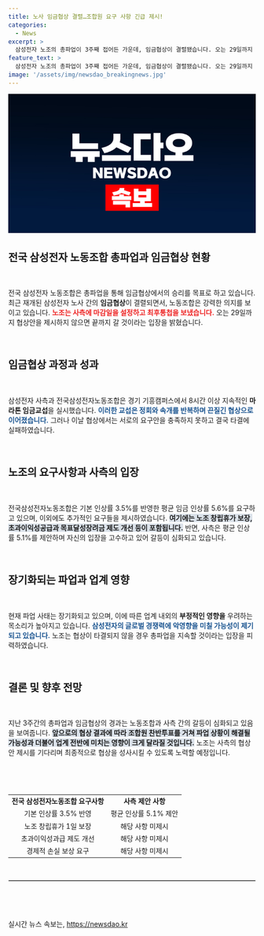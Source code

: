 ```yaml
---
title: 노사 임금협상 결렬…조합원 요구 사항 긴급 제시!
categories:
  - News
excerpt: >
  삼성전자 노조의 총파업이 3주째 접어든 가운데, 임금협상이 결렬됐습니다. 오는 29일까지 사측의 협상안을 요구하며 강경한 태도를 유지한 노조의 향후 행보에 업계 이목이 집중되고 있습니다.
feature_text: >
  삼성전자 노조의 총파업이 3주째 접어든 가운데, 임금협상이 결렬됐습니다. 오는 29일까지 사측의 협상안을 요구하며 강경한 태도를 유지한 노조의 향후 행보에 업계 이목이 집중되고 있습니다.
image: '/assets/img/newsdao_breakingnews.jpg'
---
```


<p><img src="/assets/img/newsdao_breakingnews.jpg" alt="cryptoinkorea 속보" /></p>

<h2 data-ke-size="size26">전국 삼성전자 노동조합 총파업과 임금협상 현황</h2>

<p data-ke-size="size16">&nbsp;</p>

<p>전국 삼성전자 노동조합은 총파업을 통해 임금협상에서의 승리를 목표로 하고 있습니다. 최근 재개된 삼성전자 노사 간의 <strong>임금협상</strong>이 결렬되면서, 노동조합은 강력한 의지를 보이고 있습니다. <b><span style="color: #ee2323;">노조는 사측에 마감일을 설정하고 최후통첩을 보냈습니다.</span></b> 오는 29일까지 협상안을 제시하지 않으면 끝까지 갈 것이라는 입장을 밝혔습니다.</p>

<p><br></p>

<h2 data-ke-size="size26">임금협상 과정과 성과</h2>

<p data-ke-size="size16">&nbsp;</p>

<p>삼성전자 사측과 전국삼성전자노동조합은 경기 기흥캠퍼스에서 8시간 이상 지속적인 <strong>마라톤 임금교섭</strong>을 실시했습니다. <b><span style="color: #1a5490;">이러한 교섭은 정회와 속개를 반복하며 끈질긴 협상으로 이어졌습니다.</span></b> 그러나 이날 협상에서는 서로의 요구안을 충족하지 못하고 결국 타결에 실패하였습니다.</p>

<p><br></p>

<h2 data-ke-size="size26">노조의 요구사항과 사측의 입장</h2>

<p data-ke-size="size16">&nbsp;</p>

<p>전국삼성전자노동조합은 기본 인상률 3.5%를 반영한 평균 임금 인상률 5.6%를 요구하고 있으며, 이외에도 추가적인 요구들을 제시하였습니다. <b><span style="background-color: #21538527;">여기에는 노조 창립휴가 보장, 초과이익성공급과 목표달성장려금 제도 개선 등이 포함됩니다.</span></b> 반면, 사측은 평균 인상률 5.1%를 제안하며 자신의 입장을 고수하고 있어 갈등이 심화되고 있습니다.</p>

<p><br></p>

<h2 data-ke-size="size26">장기화되는 파업과 업계 영향</h2>

<p data-ke-size="size16">&nbsp;</p>

<p>현재 파업 사태는 장기화되고 있으며, 이에 따른 업계 내외의 <strong>부정적인 영향을</strong> 우려하는 목소리가 높아지고 있습니다. <b><span style="color: #1a5490;">삼성전자의 글로벌 경쟁력에 악영향을 미칠 가능성이 제기되고 있습니다.</span></b> 노조는 협상이 타결되지 않을 경우 총파업을 지속할 것이라는 입장을 피력하였습니다.</p>

<p><br></p>

<h2 data-ke-size="size26">결론 및 향후 전망</h2>

<p data-ke-size="size16">&nbsp;</p>

<p>지난 3주간의 총파업과 임금협상의 경과는 노동조합과 사측 간의 갈등이 심화되고 있음을 보여줍니다. <b><span style="background-color: #21538527;">앞으로의 협상 결과에 따라 조합원 찬반투표를 거쳐 파업 상황이 해결될 가능성과 더불어 업계 전반에 미치는 영향이 크게 달라질 것입니다.</span></b> 노조는 사측의 협상안 제시를 기다리며 최종적으로 협상을 성사시킬 수 있도록 노력할 예정입니다.</p>

<p data-ke-size="size16">&nbsp;</p> 

<p><br></p>

<table>
    <tr>
        <td style="text-align: center; height: 17px;"><b>전국 삼성전자노동조합 요구사항</b></td>
        <td style="text-align: center; height: 17px;"><b>사측 제안 사항</b></td>
    </tr>
    <tr>
        <td style="text-align: center; height: 17px;">기본 인상률 3.5% 반영</td>
        <td style="text-align: center; height: 17px;">평균 인상률 5.1% 제안</td>
    </tr>
    <tr>
        <td style="text-align: center; height: 17px;">노조 창립휴가 1일 보장</td>
        <td style="text-align: center; height: 17px;">해당 사항 미제시</td>
    </tr>
    <tr>
        <td style="text-align: center; height: 17px;">초과이익성과급 제도 개선</td>
        <td style="text-align: center; height: 17px;">해당 사항 미제시</td>
    </tr>
    <tr>
        <td style="text-align: center; height: 17px;">경제적 손실 보상 요구</td>
        <td style="text-align: center; height: 17px;">해당 사항 미제시</td>
    </tr>
</table>

<p data-ke-size="size16">&nbsp;</p> 

<hr style="border: 1px solid #ccc;"/>

<p data-ke-size="size16">&nbsp;</p>

<p><br></p>
실시간 뉴스 속보는, <a href="https://newsdao.kr" rel="dofollow">https://newsdao.kr</a>


